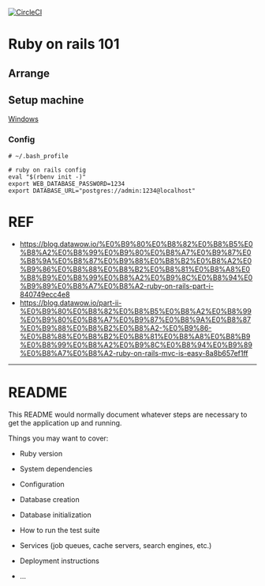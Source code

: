 [![CircleCI](https://circleci.com/gh/panachainy/ruby-on-rails-101.svg?style=svg)](https://circleci.com/gh/panachainy/ruby-on-rails-101)

# Ruby on rails 101

## Arrange

## Setup machine

[Windows](_note/setup-windows.md)

### Config

```shell
# ~/.bash_profile

# ruby on rails config
eval "$(rbenv init -)"
export WEB_DATABASE_PASSWORD=1234
export DATABASE_URL="postgres://admin:1234@localhost"
```

# REF

- https://blog.datawow.io/%E0%B9%80%E0%B8%82%E0%B8%B5%E0%B8%A2%E0%B8%99%E0%B9%80%E0%B8%A7%E0%B9%87%E0%B8%9A%E0%B8%87%E0%B9%88%E0%B8%B2%E0%B8%A2%E0%B9%86%E0%B8%88%E0%B8%B2%E0%B8%81%E0%B8%A8%E0%B8%B9%E0%B8%99%E0%B8%A2%E0%B9%8C%E0%B8%94%E0%B9%89%E0%B8%A7%E0%B8%A2-ruby-on-rails-part-i-840749ecc4e8
- https://blog.datawow.io/part-ii-%E0%B9%80%E0%B8%82%E0%B8%B5%E0%B8%A2%E0%B8%99%E0%B9%80%E0%B8%A7%E0%B9%87%E0%B8%9A%E0%B8%87%E0%B9%88%E0%B8%B2%E0%B8%A2-%E0%B9%86-%E0%B8%88%E0%B8%B2%E0%B8%81%E0%B8%A8%E0%B8%B9%E0%B8%99%E0%B8%A2%E0%B9%8C%E0%B8%94%E0%B9%89%E0%B8%A7%E0%B8%A2-ruby-on-rails-mvc-is-easy-8a8b657ef1ff


---

# README

This README would normally document whatever steps are necessary to get the
application up and running.

Things you may want to cover:

* Ruby version

* System dependencies

* Configuration

* Database creation

* Database initialization

* How to run the test suite

* Services (job queues, cache servers, search engines, etc.)

* Deployment instructions

* ...
